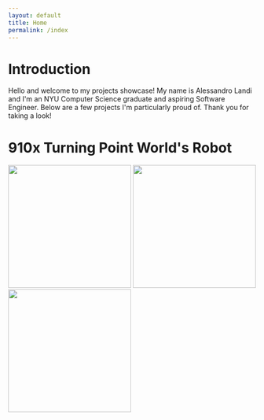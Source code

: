 ```yaml
---
layout: default
title: Home
permalink: /index
---
```


# Introduction

Hello and welcome to my projects showcase! My name is Alessandro Landi and I'm an NYU Computer Science graduate and aspiring Software Engineer. Below are a few projects I'm particularly proud of. Thank you for taking a look!

# 910x Turning Point World's Robot

<img src="assets/img/910Auton.gif" height="250"> 
<img src="assets/img/IMG_1151.gif" height="250"> 
<img src="assets/img/IMG_1181.gif" height="250">
